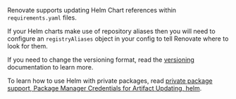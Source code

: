 Renovate supports updating Helm Chart references within `requirements.yaml` files.

If your Helm charts make use of repository aliases then you will need to configure an `registryAliases` object in your config to tell Renovate where to look for them.

If you need to change the versioning format, read the [versioning](https://docs.renovatebot.com/modules/versioning/) documentation to learn more.

To learn how to use Helm with private packages, read [private package support, Package Manager Credentials for Artifact Updating, helm](https://docs.renovatebot.com/getting-started/private-packages/#helm).
